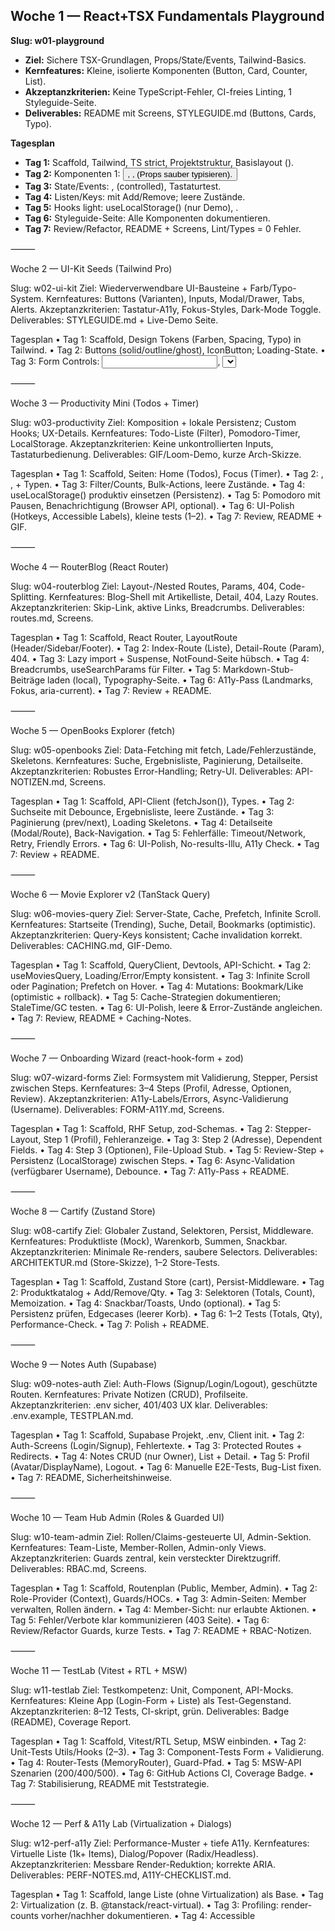 ## Woche 1 — React+TSX Fundamentals Playground

**Slug: w01-playground**
- __Ziel:__ Sichere TSX-Grundlagen, Props/State/Events, Tailwind-Basics.
- __Kernfeatures:__ Kleine, isolierte Komponenten (Button, Card, Counter, List).
- __Akzeptanzkriterien:__ Keine TypeScript-Fehler, CI-freies Linting, 1 Styleguide-Seite.
- __Deliverables:__ README mit Screens, STYLEGUIDE.md (Buttons, Cards, Typo).

**__Tagesplan__**
- __Tag 1:__ Scaffold, Tailwind, TS strict, Projektstruktur, Basislayout (<AppShell/>).
- __Tag 2:__ Komponenten 1: <Button/>, <Badge/>, <Card/> (Props sauber typisieren).
- __Tag 3:__ State/Events: <Counter/>, <Toggle/> (controlled), Tastaturtest.
- __Tag 4:__ Listen/Keys: <TagList/> mit Add/Remove; leere Zustände.
- __Tag 5:__ Hooks light: useLocalStorage<T>() (nur Demo), <ThemeToggle/>.
- __Tag 6:__ Styleguide-Seite: Alle Komponenten dokumentieren.
- __Tag 7:__ Review/Refactor, README + Screens, Lint/Types = 0 Fehler.

⸻

Woche 2 — UI-Kit Seeds (Tailwind Pro)

Slug: w02-ui-kit
Ziel: Wiederverwendbare UI-Bausteine + Farb/Typo-System.
Kernfeatures: Buttons (Varianten), Inputs, Modal/Drawer, Tabs, Alerts.
Akzeptanzkriterien: Tastatur-A11y, Fokus-Styles, Dark-Mode Toggle.
Deliverables: STYLEGUIDE.md + Live-Demo Seite.

Tagesplan
	•	Tag 1: Scaffold, Design Tokens (Farben, Spacing, Typo) in Tailwind.
	•	Tag 2: Buttons (solid/outline/ghost), IconButton; Loading-State.
	•	Tag 3: Form Controls: <Input/>, <Select/>, <Checkbox/>, <Switch/>.
	•	Tag 4: Overlay: <Modal/> (ESC/Focus-Trap), <Drawer/> (optional).
	•	Tag 5: Navigation: <Tabs/>, <Breadcrumbs/>, <Navbar/>.
	•	Tag 6: Dark-Mode, reduzierte Bewegung, Transitions, Doku.
	•	Tag 7: Review, Cleanup, README + Screens.

⸻

Woche 3 — Productivity Mini (Todos + Timer)

Slug: w03-productivity
Ziel: Komposition + lokale Persistenz; Custom Hooks; UX-Details.
Kernfeatures: Todo-Liste (Filter), Pomodoro-Timer, LocalStorage.
Akzeptanzkriterien: Keine unkontrollierten Inputs, Tastaturbedienung.
Deliverables: GIF/Loom-Demo, kurze Arch-Skizze.

Tagesplan
	•	Tag 1: Scaffold, Seiten: Home (Todos), Focus (Timer).
	•	Tag 2: <TodoInput/>, <TodoItem/>, <TodoList/> + Typen.
	•	Tag 3: Filter/Counts, Bulk-Actions, leere Zustände.
	•	Tag 4: useLocalStorage<T>() produktiv einsetzen (Persistenz).
	•	Tag 5: Pomodoro mit Pausen, Benachrichtigung (Browser API, optional).
	•	Tag 6: UI-Polish (Hotkeys, Accessible Labels), kleine tests (1–2).
	•	Tag 7: Review, README + GIF.

⸻

Woche 4 — RouterBlog (React Router)

Slug: w04-routerblog
Ziel: Layout-/Nested Routes, Params, 404, Code-Splitting.
Kernfeatures: Blog-Shell mit Artikelliste, Detail, 404, Lazy Routes.
Akzeptanzkriterien: Skip-Link, aktive Links, Breadcrumbs.
Deliverables: routes.md, Screens.

Tagesplan
	•	Tag 1: Scaffold, React Router, LayoutRoute (Header/Sidebar/Footer).
	•	Tag 2: Index-Route (Liste), Detail-Route (Param), 404.
	•	Tag 3: Lazy import + Suspense, NotFound-Seite hübsch.
	•	Tag 4: Breadcrumbs, useSearchParams für Filter.
	•	Tag 5: Markdown-Stub-Beiträge laden (local), Typography-Seite.
	•	Tag 6: A11y-Pass (Landmarks, Fokus, aria-current).
	•	Tag 7: Review + README.

⸻

Woche 5 — OpenBooks Explorer (fetch)

Slug: w05-openbooks
Ziel: Data-Fetching mit fetch, Lade/Fehlerzustände, Skeletons.
Kernfeatures: Suche, Ergebnisliste, Paginierung, Detailseite.
Akzeptanzkriterien: Robustes Error-Handling; Retry-UI.
Deliverables: API-NOTIZEN.md, Screens.

Tagesplan
	•	Tag 1: Scaffold, API-Client (fetchJson<T>()), Types.
	•	Tag 2: Suchseite mit Debounce, Ergebnisliste, leere Zustände.
	•	Tag 3: Paginierung (prev/next), Loading Skeletons.
	•	Tag 4: Detailseite (Modal/Route), Back-Navigation.
	•	Tag 5: Fehlerfälle: Timeout/Network, Retry, Friendly Errors.
	•	Tag 6: UI-Polish, No-results-Illu, A11y Check.
	•	Tag 7: Review + README.

⸻

Woche 6 — Movie Explorer v2 (TanStack Query)

Slug: w06-movies-query
Ziel: Server-State, Cache, Prefetch, Infinite Scroll.
Kernfeatures: Startseite (Trending), Suche, Detail, Bookmarks (optimistic).
Akzeptanzkriterien: Query-Keys konsistent; Cache invalidation korrekt.
Deliverables: CACHING.md, GIF-Demo.

Tagesplan
	•	Tag 1: Scaffold, QueryClient, Devtools, API-Schicht.
	•	Tag 2: useMoviesQuery, Loading/Error/Empty konsistent.
	•	Tag 3: Infinite Scroll oder Pagination; Prefetch on Hover.
	•	Tag 4: Mutations: Bookmark/Like (optimistic + rollback).
	•	Tag 5: Cache-Strategien dokumentieren; StaleTime/GC testen.
	•	Tag 6: UI-Polish, leere & Error-Zustände angleichen.
	•	Tag 7: Review, README + Caching-Notes.

⸻

Woche 7 — Onboarding Wizard (react-hook-form + zod)

Slug: w07-wizard-forms
Ziel: Formsystem mit Validierung, Stepper, Persist zwischen Steps.
Kernfeatures: 3–4 Steps (Profil, Adresse, Optionen, Review).
Akzeptanzkriterien: A11y-Labels/Errors, Async-Validierung (Username).
Deliverables: FORM-A11Y.md, Screens.

Tagesplan
	•	Tag 1: Scaffold, RHF Setup, zod-Schemas.
	•	Tag 2: Stepper-Layout, Step 1 (Profil), Fehleranzeige.
	•	Tag 3: Step 2 (Adresse), Dependent Fields.
	•	Tag 4: Step 3 (Optionen), File-Upload Stub.
	•	Tag 5: Review-Step + Persistenz (LocalStorage) zwischen Steps.
	•	Tag 6: Async-Validation (verfügbarer Username), Debounce.
	•	Tag 7: A11y-Pass + README.

⸻

Woche 8 — Cartify (Zustand Store)

Slug: w08-cartify
Ziel: Globaler Zustand, Selektoren, Persist, Middleware.
Kernfeatures: Produktliste (Mock), Warenkorb, Summen, Snackbar.
Akzeptanzkriterien: Minimale Re-renders, saubere Selectors.
Deliverables: ARCHITEKTUR.md (Store-Skizze), 1–2 Store-Tests.

Tagesplan
	•	Tag 1: Scaffold, Zustand Store (cart), Persist-Middleware.
	•	Tag 2: Produktkatalog + Add/Remove/Qty.
	•	Tag 3: Selektoren (Totals, Count), Memoization.
	•	Tag 4: Snackbar/Toasts, Undo (optional).
	•	Tag 5: Persistenz prüfen, Edgecases (leerer Korb).
	•	Tag 6: 1–2 Tests (Totals, Qty), Performance-Check.
	•	Tag 7: Polish + README.

⸻

Woche 9 — Notes Auth (Supabase)

Slug: w09-notes-auth
Ziel: Auth-Flows (Signup/Login/Logout), geschützte Routen.
Kernfeatures: Private Notizen (CRUD), Profilseite.
Akzeptanzkriterien: .env sicher, 401/403 UX klar.
Deliverables: .env.example, TESTPLAN.md.

Tagesplan
	•	Tag 1: Scaffold, Supabase Projekt, .env, Client init.
	•	Tag 2: Auth-Screens (Login/Signup), Fehlertexte.
	•	Tag 3: Protected Routes + Redirects.
	•	Tag 4: Notes CRUD (nur Owner), List + Detail.
	•	Tag 5: Profil (Avatar/DisplayName), Logout.
	•	Tag 6: Manuelle E2E-Tests, Bug-List fixen.
	•	Tag 7: README, Sicherheitshinweise.

⸻

Woche 10 — Team Hub Admin (Roles & Guarded UI)

Slug: w10-team-admin
Ziel: Rollen/Claims-gesteuerte UI, Admin-Sektion.
Kernfeatures: Team-Liste, Member-Rollen, Admin-only Views.
Akzeptanzkriterien: Guards zentral, kein versteckter Direktzugriff.
Deliverables: RBAC.md, Screens.

Tagesplan
	•	Tag 1: Scaffold, Routenplan (Public, Member, Admin).
	•	Tag 2: Role-Provider (Context), Guards/HOCs.
	•	Tag 3: Admin-Seiten: Member verwalten, Rollen ändern.
	•	Tag 4: Member-Sicht: nur erlaubte Aktionen.
	•	Tag 5: Fehler/Verbote klar kommunizieren (403 Seite).
	•	Tag 6: Review/Refactor Guards, kurze Tests.
	•	Tag 7: README + RBAC-Notizen.

⸻

Woche 11 — TestLab (Vitest + RTL + MSW)

Slug: w11-testlab
Ziel: Testkompetenz: Unit, Component, API-Mocks.
Kernfeatures: Kleine App (Login-Form + Liste) als Test-Gegenstand.
Akzeptanzkriterien: 8–12 Tests, CI-skript, grün.
Deliverables: Badge (README), Coverage Report.

Tagesplan
	•	Tag 1: Scaffold, Vitest/RTL Setup, MSW einbinden.
	•	Tag 2: Unit-Tests Utils/Hooks (2–3).
	•	Tag 3: Component-Tests Form + Validierung.
	•	Tag 4: Router-Tests (MemoryRouter), Guard-Pfad.
	•	Tag 5: MSW-API Szenarien (200/400/500).
	•	Tag 6: GitHub Actions CI, Coverage Badge.
	•	Tag 7: Stabilisierung, README mit Teststrategie.

⸻

Woche 12 — Perf & A11y Lab (Virtualization + Dialogs)

Slug: w12-perf-a11y
Ziel: Performance-Muster + tiefe A11y.
Kernfeatures: Virtuelle Liste (1k+ Items), Dialog/Popover (Radix/Headless).
Akzeptanzkriterien: Messbare Render-Reduktion; korrekte ARIA.
Deliverables: PERF-NOTES.md, A11Y-CHECKLIST.md.

Tagesplan
	•	Tag 1: Scaffold, lange Liste (ohne Virtualization) als Base.
	•	Tag 2: Virtualization (z. B. @tanstack/react-virtual).
	•	Tag 3: Profiling: render-counts vorher/nachher dokumentieren.
	•	Tag 4: Accessible <Dialog/> + <Popover/>.
	•	Tag 5: Keyboard-Traps, Focus-Management, Tests light.
	•	Tag 6: Code-Splitting, useMemo/useCallback gezielt.
	•	Tag 7: README + Notizen.

⸻

Woche 13 — TaskFlow Kanban — MVP

Slug: w13-taskflow-mvp
Ziel: Grundgerüst Kanban (Boards/Listen/Tasks) + Query + Zustand.
Kernfeatures: CRUD, einfache Filter, optional Drag&Drop.
Akzeptanzkriterien: 0 Type-Errors, robuste Fehler-UI.
Deliverables: SPEC.md, Screens.

Tagesplan
	•	Tag 1: Scaffold, Datenmodelle (Types), API-Schicht (Mock/MSW).
	•	Tag 2: Boards-Liste, Create Board.
	•	Tag 3: Lists innerhalb Board, Create/List/Delete.
	•	Tag 4: Tasks in Lists, Create/Edit/Delete.
	•	Tag 5: Filter/Suche, leere Zustände.
	•	Tag 6: (Optional) Drag&Drop für Tasks.
	•	Tag 7: Review, README, erste Roadmap.

⸻

Woche 14 — TaskFlow — Collaboration

Slug: w14-taskflow-collab
Ziel: Kommentare, Activity Log, (optional) Realtime.
Kernfeatures: Task-Comments, History, Mentions (@).
Akzeptanzkriterien: Konfliktarme Updates; UX klar.
Deliverables: COLLAB.md, GIF-Demo.

Tagesplan
	•	Tag 1: Comments Modell + UI, Query/Mutation.
	•	Tag 2: Activity Log (Created/Updated/Moved).
	•	Tag 3: Mentions (UI only), Autocomplete.
	•	Tag 4: (Optional) Realtime via Supabase channels.
	•	Tag 5: Notif/Toasts, Fehlerfälle testen.
	•	Tag 6: A11y-Durchgang, Focus-Reihenfolge.
	•	Tag 7: Review + Doku.

⸻

Woche 15 — TaskFlow — Performance & Offline

Slug: w15-taskflow-perf
Ziel: Performance-Tuning, Code-Splitting, Offline-Resilienz.
Kernfeatures: Lazy Boards, Prefetching, Retry/Backoff.
Akzeptanzkriterien: Schneller TTI, stabile Fehlerbehandlung.
Deliverables: PERF-REPORT.md, Lighthouse ≥ 90.

Tagesplan
	•	Tag 1: Bundle-Analyse, große Chunks identifizieren.
	•	Tag 2: Route-Splitting, Preload критischer Routen.
	•	Tag 3: Memoization gezielt (heavy Components).
	•	Tag 4: Offline-Hinweise, Retry-Strategien.
	•	Tag 5: Error Boundaries, leere Zustände verfeinern.
	•	Tag 6: Messung vorher/nachher dokumentieren.
	•	Tag 7: README + Report.

⸻

Woche 16 — Portfolio + Polish

Slug: w16-portfolio
Ziel: Portfolio-Seite + Feinschliff aller Projekte.
Kernfeatures: Projektkacheln, Live-Links, Screens/GIFs, About.
Akzeptanzkriterien: Klare Struktur, schnelle Ladezeiten, responsive.
Deliverables: Portfolio-Deploy, 5-min Demo-Video, LinkedIn/GitHub Update.

Tagesplan
	•	Tag 1: Scaffold Portfolio, Grid der Projekte, Routing.
	•	Tag 2: Projektseiten mit Tech-Stack, Highlights, Lessons.
	•	Tag 3: Startseiten-Hero, Kontakt/Impressum.
	•	Tag 4: Performanz (Bilder optimieren), SEO-Meta.
	•	Tag 5: Checks: A11y, Mobile, dunkles Theme.
	•	Tag 6: Final-Pass über frühere Repos (READMEs, Screens).
	•	Tag 7: Veröffentlichung + Demo aufnehmen
